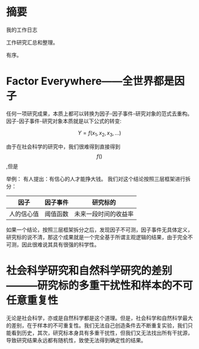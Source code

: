 # 摘要

我的工作日志

工作研究汇总和整理。

有序。

# Factor Everywhere——全世界都是因子

任何一项研究成果，本质上都可以转换为因子-因子事件-研究对象的范式去重构。因子-因子事件-研究对象本质就是以下公式的转变:

$$ Y=f(x_1, x_2, x_3,...) $$

由于在社会科学的研究中，我们很难得到直接得到$$f()$$,但是

举例：
有人提出：有信心的人才能挣大钱。
我们对这个结论按照三层框架进行拆分：

|因子|因子事件|研究标的|
|---|---|---|
|人的信心值|阈值函数|未来一段时间的收益率|

如果一个结论，按照三层框架拆分之后，发现因子不可测，因子事件无具体定义，研究标的说不清，那这个成果就是一个完全基于所谓主观逻辑的结果，由于完全不可测，因此很难说其具有很强的科学性。


# 社会科学研究和自然科学研究的差别———研究标的多重干扰性和样本的不可任意重复性

无论是社会科学，亦或是自然科学都是这个道理。但是，社会科学和自然科学最大的差别，在于样本的不可重复性。我们无法自己创造条件去不断重复实验，我们只能看到历史，其次，研究标本身具有多重干扰性，但我们又无法找出所有干扰源，导致研究结果永远都有随机性，致使无法得到确定性的结果。